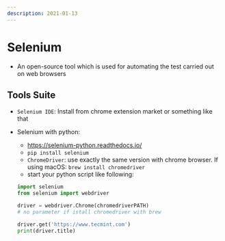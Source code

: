 ```yaml
---
description: 2021-01-13
---
```


# Selenium

- An open-source tool which is used for automating the test carried out on web browsers

## Tools Suite

- `Selenium IDE`: Install from chrome extension market or something like that

- Selenium with python:
  - <https://selenium-python.readthedocs.io/>
  - `pip install selenium`
  - `ChromeDriver`: use exactly the same version with chrome browser.
    If using macOS: `brew install chromedriver`
  - start your python script like following:
  ```py
  import selenium
  from selenium import webdriver

  driver = webdriver.Chrome(chromedriverPATH) 
  # no parameter if istall chromedriver with brew

  driver.get('https://www.tecmint.com')
  print(driver.title)
  ```
